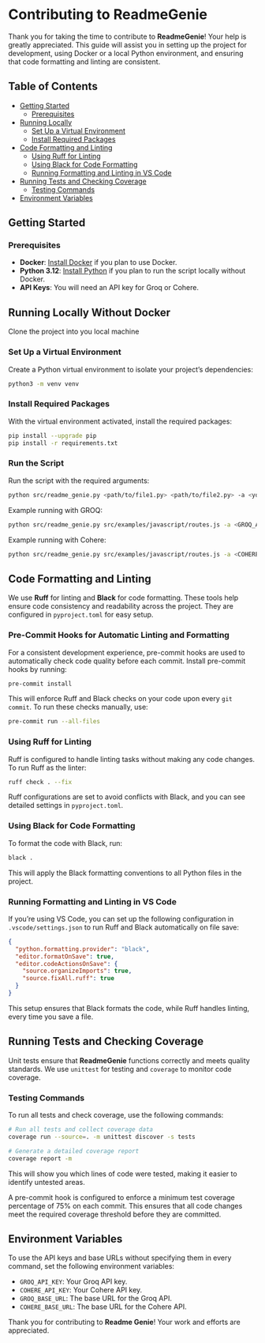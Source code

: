 <!-- omit in toc -->

# Contributing to ReadmeGenie

Thank you for taking the time to contribute to **ReadmeGenie**! Your help is greatly appreciated. This guide will assist you in setting up the project for development, using Docker or a local Python environment, and ensuring that code formatting and linting are consistent.

## Table of Contents

- [Getting Started](#getting-started)
  - [Prerequisites](#prerequisites)
- [Running Locally](#running-locally-without-docker)
  - [Set Up a Virtual Environment](#set-up-a-virtual-environment)
  - [Install Required Packages](#install-required-packages)
- [Code Formatting and Linting](#code-formatting-and-linting)
  - [Using Ruff for Linting](#using-ruff-for-linting)
  - [Using Black for Code Formatting](#using-black-for-code-formatting)
  - [Running Formatting and Linting in VS Code](#running-formatting-and-linting-in-vs-code)
- [Running Tests and Checking Coverage](#running-tests-and-checking-coverage)
  - [Testing Commands](#testing-commands)
- [Environment Variables](#environment-variables)

## Getting Started

### Prerequisites

- **Docker**: [Install Docker](https://docs.docker.com/get-docker/) if you plan to use Docker.
- **Python 3.12**: [Install Python](https://www.python.org/downloads/) if you plan to run the script locally without Docker.
- **API Keys**: You will need an API key for Groq or Cohere.

## Running Locally Without Docker

Clone the project into you local machine

### Set Up a Virtual Environment

Create a Python virtual environment to isolate your project’s dependencies:

```bash
python3 -m venv venv
```

### Install Required Packages

With the virtual environment activated, install the required packages:

```bash
pip install --upgrade pip
pip install -r requirements.txt
```

### Run the Script

Run the script with the required arguments:

```bash
python src/readme_genie.py <path/to/file1.py> <path/to/file2.py> -a <your_api_key> -u <https://api.groq.com> -o <file_name>.md -t
```

Example running with GROQ:

```bash
python src/readme_genie.py src/examples/javascript/routes.js -a <GROQ_API_KEY> -u https://api.groq.com
```

Example running with Cohere:

```bash
python src/readme_genie.py src/examples/javascript/routes.js -a <COHERE_API_KEY> -u https://api.cohere.ai/v1
```

## Code Formatting and Linting

We use **Ruff** for linting and **Black** for code formatting. These tools help ensure code consistency and readability across the project. They are configured in `pyproject.toml` for easy setup.

### Pre-Commit Hooks for Automatic Linting and Formatting

For a consistent development experience, pre-commit hooks are used to automatically check code quality before each commit. Install pre-commit hooks by running:

```bash
pre-commit install
```

This will enforce Ruff and Black checks on your code upon every `git commit`. To run these checks manually, use:

```bash
pre-commit run --all-files
```

### Using Ruff for Linting

Ruff is configured to handle linting tasks without making any code changes. To run Ruff as the linter:

```bash
ruff check . --fix
```

Ruff configurations are set to avoid conflicts with Black, and you can see detailed settings in `pyproject.toml`.

### Using Black for Code Formatting

To format the code with Black, run:

```bash
black .
```

This will apply the Black formatting conventions to all Python files in the project.

### Running Formatting and Linting in VS Code

If you’re using VS Code, you can set up the following configuration in `.vscode/settings.json` to run Ruff and Black automatically on file save:

```json
{
  "python.formatting.provider": "black",
  "editor.formatOnSave": true,
  "editor.codeActionsOnSave": {
    "source.organizeImports": true,
    "source.fixAll.ruff": true
  }
}
```

This setup ensures that Black formats the code, while Ruff handles linting, every time you save a file.

## Running Tests and Checking Coverage

Unit tests ensure that **ReadmeGenie** functions correctly and meets quality standards. We use `unittest` for testing and `coverage` to monitor code coverage.

### Testing Commands

To run all tests and check coverage, use the following commands:

```bash
# Run all tests and collect coverage data
coverage run --source=. -m unittest discover -s tests

# Generate a detailed coverage report
coverage report -m
```

This will show you which lines of code were tested, making it easier to identify untested areas.

A pre-commit hook is configured to enforce a minimum test coverage percentage of 75% on each commit. This ensures that all code changes meet the required coverage threshold before they are committed.

## Environment Variables

To use the API keys and base URLs without specifying them in every command, set the following environment variables:

- `GROQ_API_KEY`: Your Groq API key.
- `COHERE_API_KEY`: Your Cohere API key.
- `GROQ_BASE_URL`: The base URL for the Groq API.
- `COHERE_BASE_URL`: The base URL for the Cohere API.

Thank you for contributing to **Readme Genie**! Your work and efforts are appreciated.
